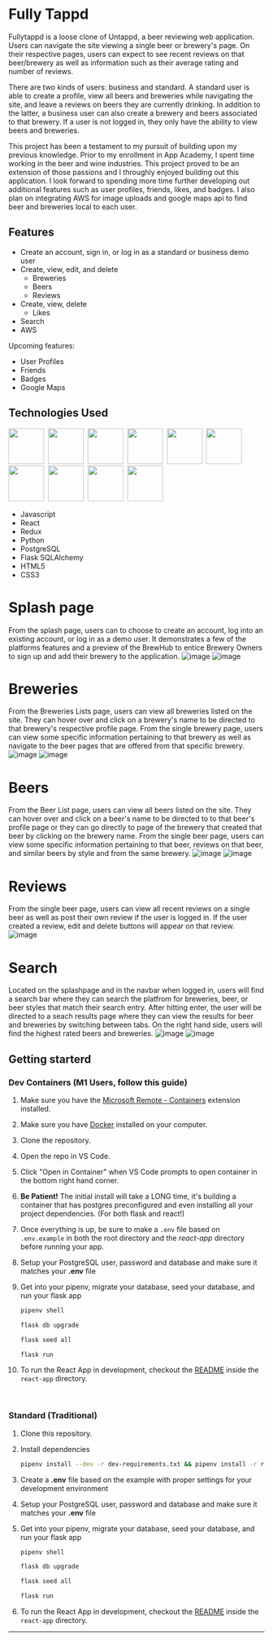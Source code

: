 # Fully Tappd

Fullytappd is a loose clone of Untappd, a beer reviewing web application. Users can navigate the site viewing a single beer or brewery's page. On their respective pages, users can expect to see recent reviews on that beer/brewery as well as information such as their average rating and number of reviews.

There are two kinds of users: business and standard. A standard user is able to create a profile, view all beers and breweries while navigating the site, and leave a reviews on beers they are currently drinking. In addition to the latter, a business user can also create a brewery and beers associated to that brewery. If a user is not logged in, they only have the ability to view beers and breweries.

This project has been a testament to my pursuit of building upon my previous knowledge. Prior to my enrollment in App Academy, I spent time working in the beer and wine industries. This project proved to be an extension of those passions and I throughly enjoyed building out this application. I look forward to spending more time further developing out additional features such as user profiles, friends, likes, and badges. I also plan on integrating AWS for image uploads and google maps api to find beer and breweries local to each user.


## Features
- Create an account, sign in, or log in as a standard or business demo user
- Create, view, edit, and delete
   - Breweries
   - Beers
   - Reviews
- Create, view, delete
   - Likes
- Search
- AWS
   
Upcoming features: 
- User Profiles
- Friends
- Badges
- Google Maps


## Technologies Used
<img src="https://cdn.jsdelivr.net/gh/devicons/devicon/icons/javascript/javascript-original.svg" height="70px" width="70px"/>&#160;
<img src="https://cdn.jsdelivr.net/gh/devicons/devicon/icons/react/react-original-wordmark.svg" height="70px" width="70px"/>&#160;
<img src="https://cdn.jsdelivr.net/gh/devicons/devicon/icons/redux/redux-original.svg" height="70px" width="70px"/>&#160;
<img src="https://cdn.jsdelivr.net/gh/devicons/devicon/icons/python/python-original-wordmark.svg" height="70px" width="70px"/>&#160;
<img src="https://cdn.jsdelivr.net/gh/devicons/devicon/icons/flask/flask-original.svg" height="70px" width="70px"/>&#160;
<img src="https://cdn.jsdelivr.net/gh/devicons/devicon/icons/postgresql/postgresql-original-wordmark.svg" height="70px" width="70px"/>&#160;
<img src="https://cdn.jsdelivr.net/gh/devicons/devicon/icons/sequelize/sequelize-original.svg" height="70px" width="70px"/>&#160;
<img src="https://cdn.jsdelivr.net/gh/devicons/devicon/icons/html5/html5-original.svg" height="70px" width="70px"/>&#160;
<img src="https://cdn.jsdelivr.net/gh/devicons/devicon/icons/css3/css3-original.svg" height="70px" width="70px"/>&#160;
<img src="https://cdn.jsdelivr.net/gh/devicons/devicon/icons/heroku/heroku-original-wordmark.svg" height="70px" width="70px"/>&#160;

- Javascript
- React
- Redux 
- Python
- PostgreSQL
- Flask SQLAlchemy
- HTML5
- CSS3


# Splash page
From the splash page, users can to choose to create an account, log into an existing account, or log in as a demo user. It demonstrates a few of the platforms features and a preview of the BrewHub to entice Brewery Owners to sign up and add their brewery to the application.
![image](https://user-images.githubusercontent.com/90273783/171720202-1f0bfec6-38c8-4cc1-97b5-dac4ae68629a.png)
![image](https://user-images.githubusercontent.com/90273783/171720451-7baee5e9-8b33-4a19-88f6-bac1611a17c0.png)


# Breweries
From the Breweries Lists page, users can view all breweries listed on the site. They can hover over and click on a brewery's name to be directed to that brewery's respective profile page. From the single brewery page, users can view some specific information pertaining to that brewery as well as navigate to the beer pages that are offered from that specific brewery. 
![image](https://user-images.githubusercontent.com/90273783/171722343-baf7652a-23a9-433b-8bba-b97793a9bb7a.png)
![image](https://user-images.githubusercontent.com/90273783/171723257-bcb5893a-d709-462a-8d05-4f24db14e640.png)


# Beers
From the Beer List page, users can view all beers listed on the site. They can hover over and click on a beer's name to be directed to to that beer's profile page or they can go directly to page of the brewery that created that beer by clicking on the brewery name. From the single beer page, users can view some specific information pertaining to that beer, reviews on that beer, and similar beers by style and from the same brewery. 
![image](https://user-images.githubusercontent.com/90273783/171723364-9afc5a5f-b0dd-4710-8bd8-029f83793df7.png)
![image](https://user-images.githubusercontent.com/90273783/171723712-f9d8d422-a03b-45af-966e-e1584353f1ef.png)

# Reviews
From the single beer page, users can view all recent reviews on a single beer as well as post their own review if the user is logged in. If the user created a review, edit and delete buttons will appear on that review.
![image](https://user-images.githubusercontent.com/90273783/171723978-0b197942-f0c8-4986-9d4e-fe5cc0a3444c.png)

# Search 
Located on the splashpage and in the navbar when logged in, users will find a search bar where they can search the platfrom for breweries, beer, or beer styles that match their search entry. After hitting enter, the user will be directed to a seach results page where they can view the results for beer and breweries by switching between tabs. On the right hand side, users will find the highest rated beers and breweries. 
![image](https://user-images.githubusercontent.com/90273783/171724479-da1adead-4493-4e36-a1fa-568ccc9d4e39.png)
![image](https://user-images.githubusercontent.com/90273783/171724557-f1ddcd31-cbbf-4fa3-8f92-02d2dce829d6.png)

## Getting starterd
### Dev Containers (M1 Users, follow this guide)
1. Make sure you have the [Microsoft Remote - Containers](https://marketplace.visualstudio.com/items?itemName=ms-vscode-remote.remote-containers) extension installed.
2. Make sure you have [Docker](https://www.docker.com/products/docker-desktop/) installed on your computer.
3. Clone the repository.
4. Open the repo in VS Code.
5. Click "Open in Container" when VS Code prompts to open container in the bottom right hand corner.
6. **Be Patient!** The initial install will take a LONG time, it's building a container that has postgres preconfigured and even installing all your project dependencies. (For both flask and react!)
7. Once everything is up, be sure to make a `.env` file based on `.env.example` in both the root directory and the *react-app* directory before running your app.
8. Setup your PostgreSQL user, password and database and make sure it matches your **.env** file
9. Get into your pipenv, migrate your database, seed your database, and run your flask app

   ```bash
   pipenv shell
   ```

   ```bash
   flask db upgrade
   ```

   ```bash
   flask seed all
   ```

   ```bash
   flask run
   ```

10. To run the React App in development, checkout the [README](./react-app/README.md) inside the `react-app` directory.

<br>

### Standard (Traditional)

1. Clone this repository.
2. Install dependencies

      ```bash
      pipenv install --dev -r dev-requirements.txt && pipenv install -r requirements.txt
      ```

3. Create a **.env** file based on the example with proper settings for your
   development environment
4. Setup your PostgreSQL user, password and database and make sure it matches your **.env** file

5. Get into your pipenv, migrate your database, seed your database, and run your flask app

   ```bash
   pipenv shell
   ```

   ```bash
   flask db upgrade
   ```

   ```bash
   flask seed all
   ```

   ```bash
   flask run
   ```

6. To run the React App in development, checkout the [README](./react-app/README.md) inside the `react-app` directory.

***

